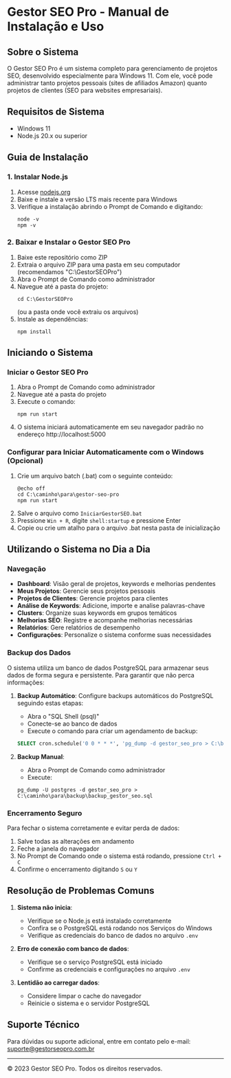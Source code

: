 # Gestor SEO Pro - Manual de Instalação e Uso

## Sobre o Sistema
O Gestor SEO Pro é um sistema completo para gerenciamento de projetos SEO, desenvolvido especialmente para Windows 11. Com ele, você pode administrar tanto projetos pessoais (sites de afiliados Amazon) quanto projetos de clientes (SEO para websites empresariais).

## Requisitos de Sistema
- Windows 11
- Node.js 20.x ou superior

## Guia de Instalação

### 1. Instalar Node.js
1. Acesse [nodejs.org](https://nodejs.org)
2. Baixe e instale a versão LTS mais recente para Windows
3. Verifique a instalação abrindo o Prompt de Comando e digitando:
   ```
   node -v
   npm -v
   ```

### 2. Baixar e Instalar o Gestor SEO Pro
1. Baixe este repositório como ZIP 
2. Extraia o arquivo ZIP para uma pasta em seu computador (recomendamos "C:\GestorSEOPro")
3. Abra o Prompt de Comando como administrador
4. Navegue até a pasta do projeto:
   ```
   cd C:\GestorSEOPro
   ```
   (ou a pasta onde você extraiu os arquivos)
5. Instale as dependências:
   ```
   npm install
   ```
   
## Iniciando o Sistema

### Iniciar o Gestor SEO Pro
1. Abra o Prompt de Comando como administrador
2. Navegue até a pasta do projeto
3. Execute o comando:
   ```
   npm run start
   ```
4. O sistema iniciará automaticamente em seu navegador padrão no endereço http://localhost:5000

### Configurar para Iniciar Automaticamente com o Windows (Opcional)
1. Crie um arquivo batch (.bat) com o seguinte conteúdo:
   ```
   @echo off
   cd C:\caminho\para\gestor-seo-pro
   npm run start
   ```
2. Salve o arquivo como `IniciarGestorSEO.bat`
3. Pressione `Win + R`, digite `shell:startup` e pressione Enter
4. Copie ou crie um atalho para o arquivo .bat nesta pasta de inicialização

## Utilizando o Sistema no Dia a Dia

### Navegação
- **Dashboard**: Visão geral de projetos, keywords e melhorias pendentes
- **Meus Projetos**: Gerencie seus projetos pessoais
- **Projetos de Clientes**: Gerencie projetos para clientes
- **Análise de Keywords**: Adicione, importe e analise palavras-chave
- **Clusters**: Organize suas keywords em grupos temáticos
- **Melhorias SEO**: Registre e acompanhe melhorias necessárias
- **Relatórios**: Gere relatórios de desempenho
- **Configurações**: Personalize o sistema conforme suas necessidades

### Backup dos Dados
O sistema utiliza um banco de dados PostgreSQL para armazenar seus dados de forma segura e persistente. Para garantir que não perca informações:

1. **Backup Automático**: Configure backups automáticos do PostgreSQL seguindo estas etapas:
   - Abra o "SQL Shell (psql)"
   - Conecte-se ao banco de dados
   - Execute o comando para criar um agendamento de backup:
   ```sql
   SELECT cron.schedule('0 0 * * *', 'pg_dump -d gestor_seo_pro > C:\backups\gestor_seo_backup_$(date +%Y%m%d).sql');
   ```

2. **Backup Manual**:
   - Abra o Prompt de Comando como administrador
   - Execute:
   ```
   pg_dump -U postgres -d gestor_seo_pro > C:\caminho\para\backup\backup_gestor_seo.sql
   ```

### Encerramento Seguro
Para fechar o sistema corretamente e evitar perda de dados:

1. Salve todas as alterações em andamento
2. Feche a janela do navegador
3. No Prompt de Comando onde o sistema está rodando, pressione `Ctrl + C`
4. Confirme o encerramento digitando `S` ou `Y`

## Resolução de Problemas Comuns

1. **Sistema não inicia**:
   - Verifique se o Node.js está instalado corretamente
   - Confira se o PostgreSQL está rodando nos Serviços do Windows
   - Verifique as credenciais do banco de dados no arquivo `.env`

2. **Erro de conexão com banco de dados**:
   - Verifique se o serviço PostgreSQL está iniciado
   - Confirme as credenciais e configurações no arquivo `.env`

3. **Lentidão ao carregar dados**:
   - Considere limpar o cache do navegador
   - Reinicie o sistema e o servidor PostgreSQL

## Suporte Técnico
Para dúvidas ou suporte adicional, entre em contato pelo e-mail:
suporte@gestorseopro.com.br

---

© 2023 Gestor SEO Pro. Todos os direitos reservados.